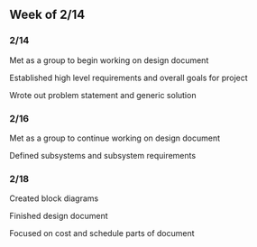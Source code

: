 ## Week of 2/14


### 2/14

Met as a group to begin working on design document

Established high level requirements and overall goals for project

Wrote out problem statement and generic solution


### 2/16

Met as a group to continue working on design document

Defined subsystems and subsystem requirements


### 2/18

Created block diagrams

Finished design document

Focused on cost and schedule parts of document
